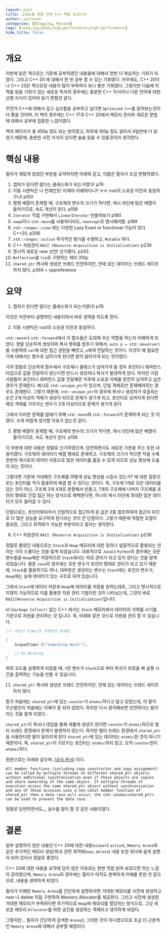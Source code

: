 ```yaml
---
layout: post
title: 고성능을 위한 언어 C++ 책을 읽고나서
author: piorosen
categories: [Blogging, Review]
tags: [read,cpp,book,high,performance,high-performance]
hide_title: false
---
```


# 개요

이번에 읽은 책으로는 기존에 공부하였던 내용들에 대해서 한번 더 복습하는 기회가 되었다. 그리고 C++ 20 에 대해서 한 번 공부 할 수 있는 기회였다. 아무래도, C++ 20이나 C++ 23은 책으로된 내용이 많이 부족하다 보니 좋은 기회였다. 그렇지만 다음에 이 책을 읽을 기회가 있는 새로운 독자의 경우에는 충분한 C++ 지식이나 다른 언어에 대한 선행 지식이 있어야 읽기 편할것 같다.

무언가 C++에 대해서 깊고 심오함을 공부하고 싶다면 `Optimized C++`를 읽어보는것이 더 좋을 것이며, 이 책의 경우에는 C++ 17과 C++ 20에서 메모리 관리와 새로운 문법에 대해서 공부에 집중한 느낌이였다.

책의 페이지가 총 450p 정도 되는 양이였고, 하루에 100p 정도 읽어서 4일만에 다 읽었기 때문에, 충분한 사전 지식이 있다면 술술 읽을 수 있을것이라 생각한다.

# 핵심 내용

필자가 재밌게 읽었던 부분을 요약하자면 아래와 같고, 이름은 필자가 조금 변형하였다.

1. 캡처가 된다면 람다는 클래스화가 되는거였다! p76
2. 이동 시멘틱은 나 천재인듯! 이제야 이해하다니!! ㅠㅠ rust의 소유권 이전과 동일하구나! p100
3. 평행 배열이 존재할 때, 구조체의 변수의 크기가 작다면, 캐시 라인에 많은 배열이 들어가므로, 속도 개선이 된다. p158
4. `Iterator` 직접 구현해서 `LinearIterator` 만들어보기 p180
5. `swap`이나 `std::move`를 사용하더라도, `noexcept`로 명시해야함. p189
6. `std::ranges::view` 에는 다양한 Lazy Evaul or functional 기능이 있다 C++20, p206
7. `std::ranges::action` 즉각적인 평가를 수행하고, `Mutable` 하다.
8. C++ 자원관리 `RAII (Resource Acquisition is Initialization)` p239
9. 명시적 새로운 new 선언! 신기했다. p243
10. `Reflection`을 `tie`로 구현하는 재미 310p
11. `shared_ptr` 복사와 생성은 쓰레드 안전하지만, 안에 있는 데이터는 쓰레드 세이프 하지 않다. p394 + cppreference

# 요약

1. 캡처가 된다면 람다는 클래스화가 되는거였다! p76

이것은 이전부터 설명하던 내용이여서 바로 생략을 하도록 한다.

2. 이동 시맨틱은 rust의 소유권 이전과 동일하다.

`std::move`나 `std::forward`에서 이 함수들은 도대체 무슨 역할을 하는지 이해하게 되었다. 정말 단순하게 생성자와 복사 행위를 멈추기 위해서, `auto p = std::move(var)`를 사용하여 `var`에 대한 접근 권한을 빼앗고, `p`에게 전달하는 것이다. 이것이 왜 필요한가에 대해서는 함수로 넘어가게 된다면 말이 달라지게 되는 것이였다.

극히 정말로 단순하게 함수에서 구조체나 클래스가 넘어가게 될 경우 포인터나 레퍼런스 타입으로 값을 전달하지 않는다면 반드시 생성자나 복사가 발생하게 된다. 하지만 가끔 사람들이 포인터나 레퍼런스 값을 전달해준 이후에 소유권 자체를 완전히 넘겨주고 싶은 경우가 존재한다. 예시로 `std::unique_ptr`이 있으며, 단일 객체로만 존재해야하는 경우도 존재한다. 그렇기 때문에, `std::unique_ptr`의 경우에 복사나 생성자가 호출되는 순간 2개 이상의 객체가 생성이 되므로 문제가 생기게 되고, 포인터로 넘겨지게 된다면 해당 객체를 가르키는 변수가 2개 이상이므로 문제가 생기게 된다.

그래서 이러한 문제를 없애기 위해 `std::move`와 `std::forward`가 존재하게 되는 것 이였다. 크게 어렵게 생각할 이유가 없는것 같다.

3. 평행 배열이 존재할 때, 구조체의 변수의 크기가 작다면, 캐시 라인에 많은 배열이 들어가므로, 속도 개선이 된다. p158

이 부분에 대한 내용은 정말로 신기하였으며, 당연하면서도 새로운 기분을 주는 듯한 내용이였다. 구조체의 데이터가 배열 형태로 존재하고, 구조체의 크기가 작으면 작을 수록 한번의 캐시로의 데이터 이동으로 많은 데이터를 옮길 수 있게 되므로 성능 향상에 도움이 되는 것이다.

그렇다면 기존에 거대해진 구조체를 어떻게 성능 향상을 시킬수 있는가? 에 대한 질문으로는 포인터를 적극 활용하여 해결 할 수 있다는 것이다. 즉, 구조체 1개로 모든 데이터를 담는 것이 아닌, 구조체 3개 4개로 분할해서 만들고, 1개의 구조체에 나머지 구조체를 포인터 형태로 간접 접근 하는 방식으로 채택한다면, 하나의 캐시 라인에 최대한 많은 데이터가 모두 들어갈 수 있다. 

단점으로는, 포인터화되어서 간접적으로 접근하게 된 값은 2중 참조하여야 접근이 되므로 더 많은 성능을 요구하게 된다라는 것이 큰 단점이다. 그렇기 때문에 적절한 조절이 필요한, 그리고 최적화가 가능한 부분이라고 필자는 생각한다.

8. C++ 자원관리 `RAII (Resource Acquisition is Initialization)` p239

정말로 몰랐던 내용으로는 `Stack`과 `Heap` 메모리에 대한 정의나 실질적으로 활용되는 언어는 극히 드물다는 것을 알게 되었습니다. 대표적으로 `Java`나 `Python`의 경우에는 모든 변수들을 `Heap`에만 저장하므로 `Stack`에서는 따로 관리가 되고 있지 않다는 것을 알게 되었습니다. 물론 `Java`의 경우에는 모든 변수가 포인터 형태로 관리가 되고 있기 때문에, `Stack`을 활용하기도 하나, 대부분은 생성되는 변수는 `Stack`에는 포인터 변수가, `Heap`에는 실제 데이터가 있는 구조로 되어 있습니다.

그래서 `Stack`에 데이터 저장과 `Heap`에 데이터를 저장을 원하는대로, 그리고 명시적으로 지정이 가능하므로 이를 활용한 자원 관리 기법이란 것이 나타났는데, 그것이 바로 `RAII(Resource Acquisition is Initialization)`입니다.

`GC(Garbage Collect)` 없는 C++ 에서는 `Stack` 메모리에서 데이터의 삭제를 시기를 기준으로 자원을 관리하는 것 입니다. 즉, 아래와 같은 코드로 자원을 관리 할 수 있습니다.

```cpp
//* 어딘가 Timer란 구현체가 존재함.

{
    ScopedTimer t("Something Work!");

    // Do Working
}
```

위의 코드를 실행하게 되었을 때, `t`란 변수가 `Stack`으로 부터 파괴가 되었을 때 실행 시간을 출력하는 기능을 만들 수 있습니다.

11. `shared_ptr` 복사와 생성은 쓰레드 안전하지만, 안에 있는 데이터는 쓰레드 세이프 하지 않다.

뭔가 처음에는 `shared_ptr`에 있는 `counter`가 `atomic`하다고 알고 있었는데, 이 말이 무슨말인지 처음에는 이해가 잘 되지 않았다. 하지만 다시 생각해보면 당연하다는 말이라는 것을 알게 되었다.

`shared_ptr`이 복사나 대입을 통해 새롭게 생성이 된다면 `counter`가 `atomic`하므로 멀티 쓰레드 환경에서 문제가 발생하지 않는다. 하지만 멀티 쓰레드 환경에서 `shared_ptr`을 사용한다면 말이 달라지게 된다 `shared_ptr`에 있는 데이터는 `atomic`한 것이 아니기 때문이다. 즉, `shared_ptr`이 가르키는 포인터는 `atomic`하지 않고, 오직 `counter`만이 `atomic`하다.

원문으로는 아래와 같으며, [[공식 문서]](https://en.cppreference.com/w/cpp/memory/shared_ptr) 이다.
```
All member functions (including copy constructor and copy assignment) can be called by multiple threads on different shared_ptr objects without additional synchronization even if these objects are copies and share ownership of the same object. If multiple threads of execution access the same shared_ptr object without synchronization and any of those accesses uses a non-const member function of shared_ptr then a data race will occur; the std::atomic<shared_ptr> can be used to prevent the data race.
```

정말로 당연하면서도,,, 실수를 많이 할 것 같은 내용이였다.


# 결론

일부 설명하지 않은 내용인 C++ 20에 대한 내용(`views`나 `action`), `Memory Arena`와 같은 추가적인 메모리 생성/파괴 관련 최적화(`new`, `delete`) 내용 또한 워낙에 쉽게 설명이 되어 있어서 정말로 좋았다.

C++ 20에 대한 내용을 요약에 담지 않은 이유로는 한번 직접 읽어 보았으면 하는 느낌이 강하였으며, `Memory Arena`의 경우에는 필자가 아직도 완벽하게 이해를 못한 것 같으므로, 내용을 생략하게 되었다.

필자가 이해한 `Memory Arena`를 간단하게 설명하자면 거대한 메모리를 사전에 생성하고 new 나 delete 직접 구현하여 Memory Allocator를 제공한다. 그리고 사전에 생성된 거대한 메모리가 부족하다면 추가적으로 `Heap`에 메모리를 할당하는 방식으로, 그냥 새로운 메모리 `Allocator`를 위한 공간을 생성하는 객체라고 생각하게 되었다.

그렇지만... 필자가 간단하게 검색한 `Arena`는 그러한 것이 아니였으므로 조금 더 근본적인 `Memory Arena`에 대해서 공부할 예정이다.
